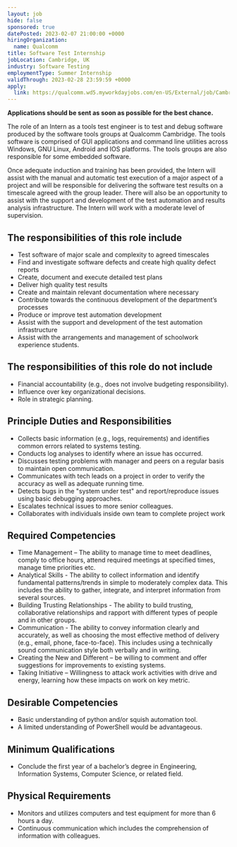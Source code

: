```yaml
---
layout: job
hide: false
sponsored: true
datePosted: 2023-02-07 21:00:00 +0000
hiringOrganization:
  name: Qualcomm
title: Software Test Internship
jobLocation: Cambridge, UK
industry: Software Testing
employmentType: Summer Internship
validThrough: 2023-02-28 23:59:59 +0000
apply:
  link: https://qualcomm.wd5.myworkdayjobs.com/en-US/External/job/Cambridge-GBR/Software-Test-Internship--Cambridge-2023_3046347
---
```


**Applications should be sent as soon as possible for the best chance.**

The role of an Intern as a tools test engineer is to test and debug software produced by the software tools groups at Qualcomm Cambridge. The tools software is comprised of GUI applications and command line utilities across Windows, GNU Linux, Android and IOS platforms.  The tools groups are also responsible for some embedded software.

Once adequate induction and training has been provided, the Intern will assist with the manual and automatic test execution of a major aspect of a project and will be responsible for delivering the software test results on a timescale agreed with the group leader. There will also be an opportunity to assist with the support and development of the test automation and results analysis infrastructure. The Intern will work with a moderate level of supervision.

## The responsibilities of this role include

- Test software of major scale and complexity to agreed timescales
- Find and investigate software defects and create high quality defect reports
- Create, document and execute detailed test plans
- Deliver high quality test results
- Create and maintain relevant documentation where necessary
- Contribute towards the continuous development of the department’s processes
- Produce or improve test automation development
- Assist with the support and development of the test automation infrastructure
- Assist with the arrangements and management of schoolwork experience students.

## The responsibilities of this role do not include

- Financial accountability (e.g., does not involve budgeting responsibility).
- Influence over key organizational decisions.
- Role in strategic planning.

## Principle Duties and Responsibilities

- Collects basic information (e.g., logs, requirements) and identifies common errors related to systems testing.
- Conducts log analyses to identify where an issue has occurred.
- Discusses testing problems with manager and peers on a regular basis to maintain open communication.
- Communicates with tech leads on a project in order to verify the accuracy as well as adequate running time.
- Detects bugs in the "system under test" and report/reproduce issues using basic debugging approaches.
- Escalates technical issues to more senior colleagues.
- Collaborates with individuals inside own team to complete project work

## Required Competencies

- Time Management – The ability to manage time to meet deadlines, comply to office hours, attend required meetings at specified times, manage time priorities etc.
- Analytical Skills - The ability to collect information and identify fundamental patterns/trends in simple to moderately complex data. This includes the ability to gather, integrate, and interpret information from several sources.
- Building Trusting Relationships - The ability to build trusting, collaborative relationships and rapport with different types of people and in other groups.
- Communication - The ability to convey information clearly and accurately, as well as choosing the most effective method of delivery (e.g., email, phone, face-to-face). This includes using a technically sound communication style both verbally and in writing.
- Creating the New and Different – be willing to comment and offer suggestions for improvements to existing systems.
- Taking Initiative – Willingness to attack work activities with drive and energy, learning how these impacts on work on key metric.

## Desirable Competencies

- Basic understanding of python and/or squish automation tool.
- A limited understanding of PowerShell would be advantageous.

## Minimum Qualifications

- Conclude the first year of a bachelor’s degree in Engineering, Information Systems, Computer Science, or related field.

## Physical Requirements

- Monitors and utilizes computers and test equipment for more than 6 hours a day.
- Continuous communication which includes the comprehension of information with colleagues.